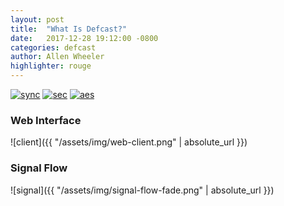```yaml
---
layout: post
title:  "What Is Defcast?"
date:   2017-12-28 19:12:00 -0800
categories: defcast
author: Allen Wheeler
highlighter: rouge
---
```

[![sync](http://img.shields.io/badge/repository-synced-blue.svg)][sandbox-sync]
[![sec](https://img.shields.io/badge/pgp-secure-green.svg)][page-sec]
[![aes](https://img.shields.io/badge/cipher-sha256-orange.svg)][cipher]

[sandbox-sync]: https://defcast.github.io
[page-sec]: https://sks-keyservers.net/
[cipher]: https://en.wikipedia.org/wiki/Cipher

### Web Interface

![client]({{ "/assets/img/web-client.png" | absolute_url }})

### Signal Flow

![signal]({{ "/assets/img/signal-flow-fade.png" | absolute_url }})
